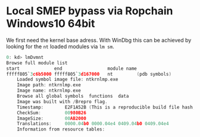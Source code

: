 # Local SMEP bypass via Ropchain Windows10 64bit


We first need the kernel base adress. With WinDbg this can be achieved by looking for the `nt` loaded modules via `lm sm`.

```C
0: kd> lmDvmnt
Browse full module list
start             end                 module name
fffff805`3c6b5000 fffff805`3d167000   nt         (pdb symbols)          c:\symbols\ntkrnlmp.pdb\35A038B1F6E2E8CAF642111E6EC66F571\ntkrnlmp.pdb
    Loaded symbol image file: ntkrnlmp.exe
    Image path: ntkrnlmp.exe
    Image name: ntkrnlmp.exe
    Browse all global symbols  functions  data
    Image was built with /Brepro flag.
    Timestamp:        E2F1A52B (This is a reproducible build file hash, not a timestamp)
    CheckSum:         00980B26
    ImageSize:        00AB2000
    Translations:     0000.04b0 0000.04e4 0409.04b0 0409.04e4
    Information from resource tables:
```
